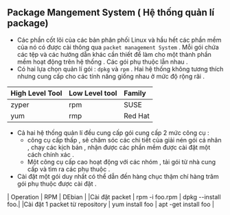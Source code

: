 ## Package Mangement System ( Hệ thống quản lí package)
- Các phần cốt lõi của các bản phân phối Linux và hầu hết các phần mềm của nó có được cài thông  qua `packet management System` . Mỗi gói chứa các tệp và các hướng dẫn khác cần thiết để làm cho một thành phần mềm hoạt động trên hệ thống . Các gói phụ thuộc lẫn nhau .
- Có hai lựa chọn quản lí gói : `dpkg` và `rpm` . Hai hệ thống không tương thích nhưng cung cấp cho các tính năng giống nhau ở mức độ rộng rãi .


| High Level Tool | Low Level tool | Family |
| :---------------| :---------     |:-------|
|     zyper       | rpm            | SUSE   |
| yum             | rmp            | Red Hat|

- Cả hai hệ thống quản lí đều cung cấp gói cung cấp 2 mức công cụ : 
  - công cụ cấp thấp , sẽ chăm sóc các chi tiết của giải nén gói cá nhân , chạy các kịch bản , nhận được các phần mềm được cài đặt một cách chính xác .
  - Một công cụ cấp cao hoạt động với các nhóm , tải gói từ nhà cung cấp và tìm ra các phụ thuộc .
- Cài đặt một gói duy nhất có thể dẫn đến hàng chục thậm chí hàng trăm gói phụ thuộc được cài đặt . 



|       Operation          |      RPM        |     DEbian         |
|Cài đặt packet            | rpm -i foo.rpm  | dpkg --install foo.|
|Cài đặt 1 packet từ repository |   yum install foo  | apt -get install foo | 